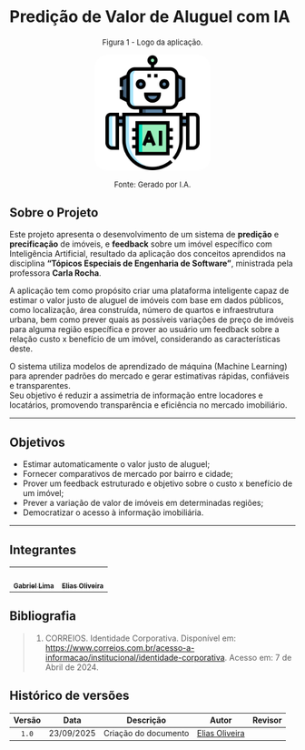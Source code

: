 # **Predição de Valor de Aluguel com IA**

<font size="2"><p style="text-align: center"> Figura 1 - Logo da aplicação. </p></font>
<center><img style="border: 1px solid white; border-radius: 10%" src="assets/logo_agente.png" width = 40%></center>
<font size="2"><p style="text-align: center"> Fonte: Gerado por I.A.</p></font>

## **Sobre o Projeto**

Este projeto apresenta o desenvolvimento de um sistema de **predição** e **precificação** de imóveis, e **feedback** sobre um imóvel específico com Inteligência Artificial, resultado da aplicação dos conceitos aprendidos na disciplina **“Tópicos Especiais de Engenharia de Software”**, ministrada pela professora **Carla Rocha**.

A aplicação tem como propósito criar uma plataforma inteligente capaz de estimar o valor justo de aluguel de imóveis com base em dados públicos, como localização, área construída, número de quartos e infraestrutura urbana, bem como prever quais as possíveis variações de preço de imóveis para alguma região específica e prover ao usuário um feedback sobre a relação custo x benefício de um imóvel, considerando as características deste.

O sistema utiliza modelos de aprendizado de máquina (Machine Learning) para aprender padrões do mercado e gerar estimativas rápidas, confiáveis e transparentes.  
Seu objetivo é reduzir a assimetria de informação entre locadores e locatários, promovendo transparência e eficiência no mercado imobiliário.

---

## **Objetivos**

- Estimar automaticamente o valor justo de aluguel;
- Fornecer comparativos de mercado por bairro e cidade;  
- Prover um feedback estruturado e objetivo sobre o custo x benefício de um imóvel;
- Prever a variação de valor de imóveis em determinadas regiões;
- Democratizar o acesso à informação imobiliária.  

---


## **Integrantes**

<table>
  <tr>
    <td align="center"><a href="https://github.com/gabriel-lima258 "><img style="border-radius: 50%;" src="https://github.com/gabriel-lima258.png" width="100px;" alt=""/><br/><sub><b>Gabriel Lima</b></sub></a><br/>
    <td align="center"><a href="https://github.com/EliasOliver21 "><img style="border-radius: 50%;" src="https://github.com/EliasOliver21.png" width="100px;" alt=""/><br/><sub><b>Elias Oliveira</b></sub></a><br/>
  </tr>
  
</table>

## Bibliografia

> 1. CORREIOS. Identidade Corporativa. Disponível em: <https://www.correios.com.br/acesso-a-informacao/institucional/identidade-corporativa>. Acesso em: 7 de Abril de 2024.

## Histórico de versões
| Versão | Data | Descrição | Autor | Revisor
| :-: | :-: | :-: | :-: | :-:|
|`1.0`| 23/09/2025 | Criação do documento | [Elias Oliveira](https://github.com/EliasOliver21) | []()|